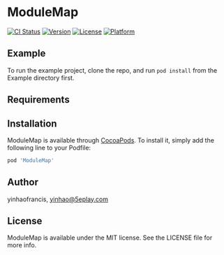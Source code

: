 # ModuleMap

[![CI Status](https://img.shields.io/travis/yinhaofrancis/ModuleMap.svg?style=flat)](https://travis-ci.org/yinhaofrancis/ModuleMap)
[![Version](https://img.shields.io/cocoapods/v/ModuleMap.svg?style=flat)](https://cocoapods.org/pods/ModuleMap)
[![License](https://img.shields.io/cocoapods/l/ModuleMap.svg?style=flat)](https://cocoapods.org/pods/ModuleMap)
[![Platform](https://img.shields.io/cocoapods/p/ModuleMap.svg?style=flat)](https://cocoapods.org/pods/ModuleMap)

## Example

To run the example project, clone the repo, and run `pod install` from the Example directory first.

## Requirements

## Installation

ModuleMap is available through [CocoaPods](https://cocoapods.org). To install
it, simply add the following line to your Podfile:

```ruby
pod 'ModuleMap'
```

## Author

yinhaofrancis, yinhao@5eplay.com

## License

ModuleMap is available under the MIT license. See the LICENSE file for more info.
